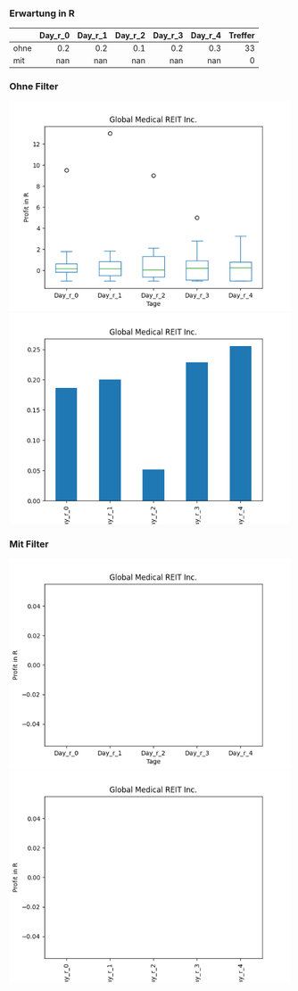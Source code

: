### Erwartung in R
|      |   Day_r_0 |   Day_r_1 |   Day_r_2 |   Day_r_3 |   Day_r_4 |   Treffer |
|:-----|----------:|----------:|----------:|----------:|----------:|----------:|
| ohne |       0.2 |       0.2 |       0.1 |       0.2 |       0.3 |        33 |
| mit  |     nan   |     nan   |     nan   |     nan   |     nan   |         0 |

### Ohne Filter
![image info](./data/GMRE_box_all.png)
![image info](./data/GMRE_median_all.png)

### Mit Filter
![image info](./data/GMRE_box_filtered.png)
![image info](./data/GMRE_median_filtered.png)